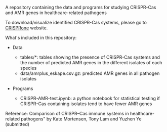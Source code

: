 A repository containing the data and programs for studying CRISPR-Cas and AMR genes in healthcare-related pathogens

To download/visualize identified CRISPR-Cas systems, please go to <a href="https://omics.informatics.indiana.edu/CRISPRone/pathogen/">CRISPRone</a> website.

What's included in this repository:

* Data
  * tables/*: tables showing the presence of CRISPR-Cas systems and the number of predicted AMR genes in the different isolates of each species
  * data/amrplus_eskape.csv.gz: predicted AMR genes in all pathogen isolates

* Programs
  * CRISPR-AMR-test.ipynb: a python notebook for statistical testing if CRISPR-Cas containing isolates tend to have fewer AMR genes

Reference: Comparison of CRISPR–Cas immune systems in healthcare-related pathogens" by Kate Mortensen, Tony Lam and Yuzhen Ye (submitted)

